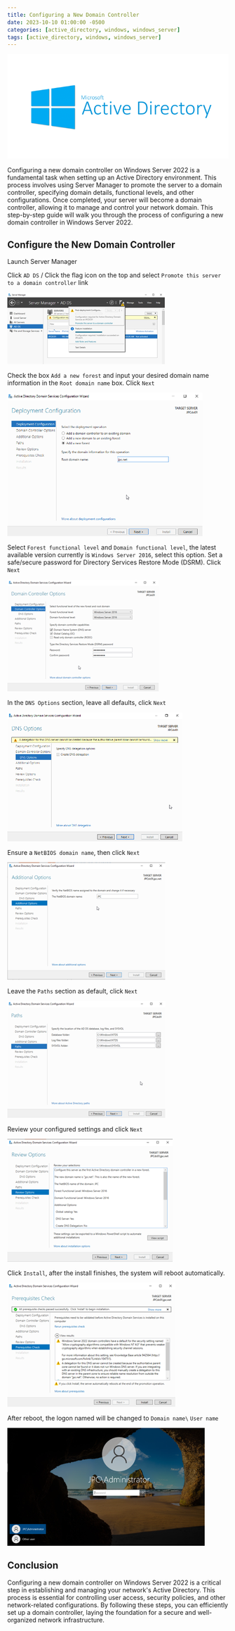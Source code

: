```yaml
---
title: Configuring a New Domain Controller
date: 2023-10-10 01:00:00 -0500
categories: [active_directory, windows, windows_server]
tags: [active_directory, windows, windows_server]
---
```


![install_ad_ds0](/assets/img/posts/2023/install_active_directory_domain_services/install_ad_ds0.png)


Configuring a new domain controller on Windows Server 2022 is a fundamental task when setting up an Active Directory environment. This process involves using Server Manager to promote the server to a domain controller, specifying domain details, functional levels, and other configurations. Once completed, your server will become a domain controller, allowing it to manage and control your network domain. This step-by-step guide will walk you through the process of configuring a new domain controller in Windows Server 2022.


## Configure the New Domain Controller

Launch Server Manager

Click `AD DS` / Click the flag icon on the top and select `Promote this server to a domain controller` link

![configure_dc0](/assets/img/posts/2023/configure_new_domain_controller/configure_dc0.png)

Check the box `Add a new forest` and input your desired domain name information in the `Root domain name` box. Click `Next`

![configure_dc1](/assets/img/posts/2023/configure_new_domain_controller/configure_dc1.png)


Select `Forest functional level` and `Domain functional level`, the latest available version currently is `Windows Server 2016`, select this option. Set a safe/secure password for Directory Services Restore Mode (DSRM). Click `Next`

![configure_dc2](/assets/img/posts/2023/configure_new_domain_controller/configure_dc2.png)


In the `DNS Options` section, leave all defaults, click `Next`

![configure_dc3](/assets/img/posts/2023/configure_new_domain_controller/configure_dc3.png)


Ensure a `NetBIOS domain name`, then click `Next`

![configure_dc4](/assets/img/posts/2023/configure_new_domain_controller/configure_dc4.png)


Leave the `Paths` section as default, click `Next`

![configure_dc5](/assets/img/posts/2023/configure_new_domain_controller/configure_dc5.png)


Review your configured settings and click `Next`

![configure_dc6](/assets/img/posts/2023/configure_new_domain_controller/configure_dc6.png)


Click `Install`, after the install finishes, the system will reboot automatically.

![configure_dc7](/assets/img/posts/2023/configure_new_domain_controller/configure_dc7.png)


After reboot, the logon named will be changed to `Domain name\` `User name`

![configure_dc8](/assets/img/posts/2023/configure_new_domain_controller/configure_dc8.png)


## Conclusion

Configuring a new domain controller on Windows Server 2022 is a critical step in establishing and managing your network's Active Directory. This process is essential for controlling user access, security policies, and other network-related configurations. By following these steps, you can efficiently set up a domain controller, laying the foundation for a secure and well-organized network infrastructure.

